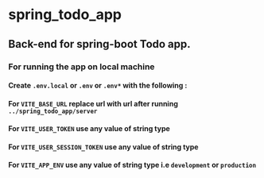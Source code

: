 # spring_todo_app

## Back-end for spring-boot Todo app.

### For running the app on local machine

#### Create `.env.local` or `.env` or `.env*` with the following :

#### For `VITE_BASE_URL` replace url with url after running `../spring_todo_app/server`

#### For `VITE_USER_TOKEN` use any value of string type

#### For `VITE_USER_SESSION_TOKEN` use any value of string type

#### For `VITE_APP_ENV` use any value of string type i.e `development` or `production`
